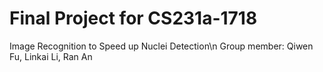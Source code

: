 # Final Project for CS231a-1718
Image Recognition to Speed up Nuclei Detection\n
Group member: Qiwen Fu, Linkai Li, Ran An
